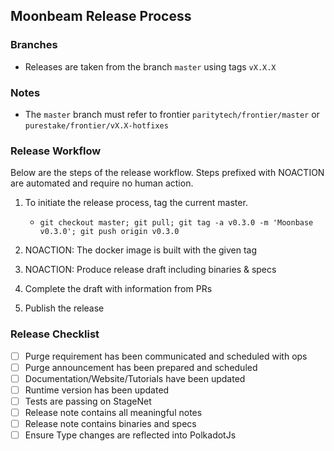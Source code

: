 ## Moonbeam Release Process

### Branches

- Releases are taken from the branch `master` using tags `vX.X.X`

### Notes

- The `master` branch must refer to frontier `paritytech/frontier/master` or `purestake/frontier/vX.X-hotfixes`

### Release Workflow

Below are the steps of the release workflow. Steps prefixed with NOACTION are
automated and require no human action.

1. To initiate the release process, tag the current master.

   - `git checkout master; git pull; git tag -a v0.3.0 -m 'Moonbase v0.3.0'; git push origin v0.3.0`

2. NOACTION: The docker image is built with the given tag
3. NOACTION: Produce release draft including binaries & specs
4. Complete the draft with information from PRs
5. Publish the release

### Release Checklist

- [ ] Purge requirement has been communicated and scheduled with ops
- [ ] Purge announcement has been prepared and scheduled
- [ ] Documentation/Website/Tutorials have been updated
- [ ] Runtime version has been updated
- [ ] Tests are passing on StageNet
- [ ] Release note contains all meaningful notes
- [ ] Release note contains binaries and specs
- [ ] Ensure Type changes are reflected into PolkadotJs
